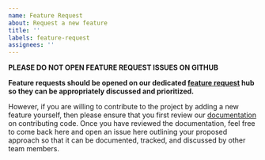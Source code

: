```yaml
---
name: Feature Request
about: Request a new feature
title: ''
labels: feature-request
assignees: ''
---
```


**PLEASE DO NOT OPEN FEATURE REQUEST ISSUES ON GITHUB**

**Feature requests should be opened on our dedicated [feature request](https://features.jellyfin.org/) hub so they can be appropriately discussed and prioritized.**

However, if you are willing to contribute to the project by adding a new feature yourself, then please ensure that you first review our [documentation](https://docs.jellyfin.org/general/contributing/development.html) on contributing code. Once you have reviewed the documentation, feel free to come back here and open an issue here outlining your proposed approach so that it can be documented, tracked, and discussed by other team members.
